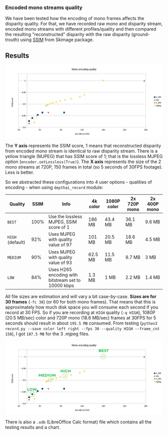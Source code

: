 ### Encoded mono streams quality

We have been tested how the encoding of mono frames affects the disparity quality. For that, we have recorded raw mono and disparity stream, encoded mono streams with different profiles/quality and then compared the resulting "reconstructed" disparity with the raw disparity (ground-trouth) using [SSIM](https://en.wikipedia.org/wiki/Structural_similarity) from Skimage package.

## Results

![comparison](comparison_chart.jpg)

The **Y axis** represents the SSIM score, 1 means that reconstructed disparity from encoded mono stream is identical to raw disparity stream. There is a yellow triangle (MJPEG) that has SSIM score of 1; that is the lossless MJPEG option (`encoder.setLossless(True)`).
The **X axis** represents the size of the 2 mono streams at 720P, 150 frames in total (so 5 seconds of 30FPS footage). Less is better.

So we abstracted these configurations into 4 user options - qualities of encoding - when using `depthai_record` module:

| Quality          | SSIM  | Info                                                 | 4k color | 1080P color | 2x 720P mono | 2x 400P mono |
|------------------|-------|------------------------------------------------------|----------|-------------|--------------|--------------|
| `BEST`           | 100%  | Use the lossless MJPEG, SSIM score of 1              | 186 MB   | 43.4 MB     | 36.1 MB      | 9.6 MB       |
| `HIGH` (default) | 92%   | Uses MJPEG with quality value of 97                  | 101 MB   | 20.5 MB     | 18.6 MB      | 4.5 MB       |
| `MEDIUM`         | 90%   | Uses MJPEG with quality value of 93                  | 62.5 MB  | 11.5 MB     | 9.7 MB       | 3 MB         |
| `LOW`            | 84%   | Uses H265 encoding with bitstream set to 10000 kbps  | 1.3 MB   | 1 MB        | 2.2 MB       | 1.4 MB       |

All file sizes are estimation and will vary a bit case-by-case. **Sizes are for 30 frames** (`-fc 30`) (or 60 for both mono frames). That means that this is approximately how much disk space you will consume each second if you record at 30 FPS. So if you are recording at `HIGH` quality (`-q HIGH`), 1080P (20.5 MB/sec) color and 720P mono (18.6 MB/sec) frames at 30FPS for 5 seconds should result in about `195.5 MB` consumed. From testing (`python3 record.py --save color left right --fps 30 --quality HIGH --frame_cnt 150`), I got `187.5 MB` for the 3 .mjpeg files.

![comparison marked](comparison_chart_marked.jpg)

There is also a `.odb` (LibreOffice Calc format) file which contains all the testing results and a chart.
